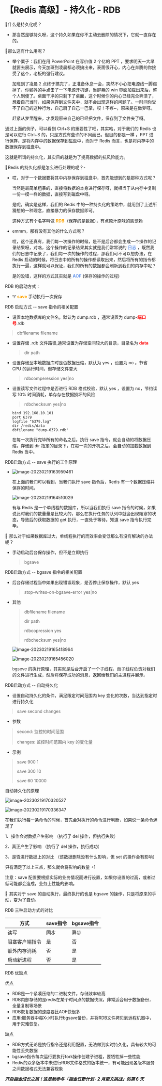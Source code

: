 # 【Redis 高级】- 持久化 - RDB

👑什么是持久化呢？

- 那当然是够持久呀，这个持久如果在你不主动去删除的情况下，它就一直存在的。

🎷那么这有什么用呢？

- 举个栗子：我们在用 PowerPoint 在写价值 2  个亿的 PPT ，要求明天一大早就要去展示，今天加班到凌晨都必须搞出来，表面很开心，内心在奔腾的你接受了这个，老板的强行建议。

  加班到了凌晨 2 点终于搞完了，正准备休息一会，突然不小心把电源线一脚踢掉了，你颤抖的手点击了一下电源开机键，当屏幕的 win 界面加载出来后，整个人到傻了。桌面干净的只剩下了桌面，这个时候你的内心已经完全奔溃了，想着自己当时，如果保存到文件夹中，就不会出现这样的问题了。一时间你受不了自己的这种行为，自己扇了自己一巴掌，哎！不疼~，原来是在做梦呀。

  赶紧从梦里醒来，才发现原来自己的已经把文件，保存到了文件夹了呀。

通过上面的例子，可以看到 Ctrl+S 的重要性了吧，其实哈，对于我们的 Redis 也是可以进行 Ctrl+S 的，只是方式有些许的不同而已。但目的都是一样 ，PPT 进行保存，是将内存中的数据保存到磁盘中，而对于 Redis 而言，也是将内存中的数据保存到磁盘中。

这就是所谓的持久化，其实目的就是为了提高数据的抗风险能力。

🎸Redis 的持久化都是怎么进行处理的呢？-

- 哎，对于一个数据要将其中内存保存到磁盘中，首先能想到的是那种方式呢？

  当然是最简单粗暴的，直接将数据的本身进行保存呀，就相当于从内存中复制一份一模一样的数据，直接写到磁盘中呀。

  是呢，确实是这样，我们的 Redis 中的一种持久化的策略中，就用到了上述所猜想的一种理念，直接暴力的保存数据即可。

  这种方式有个名字叫做 **<font color='orange'>RDB</font>**（保存的是数据），有点原汁原味的感觉赖

- emmm，那有没有其他的什么方式呢？

  哎，这个还真有，我们每一次操作的时候，是不是后台都会生成一个操作的记录结果呀，对咯，这个操作的记录结果其实就是我们常常说的 **<font color='cornflowerblue'>日志</font>** ，既然我们的日志中记录了，我们每一次的操作的过程，那我们可不可以想办法，在 Redis 启动的时候，将日志中的所有的操作都读取出来，然后将所有的指令都执行一遍，这样就可以保证，我们的所有的数据都会刷新到我们的内存中呢？

  是的没错，这样的方式其实就是 **<font color='cornflowerblue'>AOF</font>** (保存的操作的过程)

RDB 的启动方式：

- ♈ **<font color='orange'>save</font>** 手动执行一次保存

RDB 启动方式 -- save 指令的相关配置

-  设置本地数据库的文件名，默认为 dump.rdb ，通常设置为 dump-**<font color='red'>端口号</font>**.rdb

  > dbfilename filename

- 设置存储 .rdb 文件路径,通常设置为存储空间较大的目录，目录名为 **<font color='red'>data</font>**

  > dir path

- 设置存储至本地数据库时是否数据压缩，默认为 yes ，设置为 no ，节省 CPU 的运行时间，但存储文件变大

  > rdbcomperession yes|no

- 设置读写文件过程中是否进行 RDB 格式校验，默认 yes ，设置为 no，节约读写 10% 时间消耗，单存存在数据损坏的风险

  > rdbchecksum yes|no

  ~~~ config
  bind 192.168.10.101
  port 6379
  logfile "6379.log"
  dir /redis/data
  dbfilename "dump-6379.rdb"
  ~~~

  在每一次执行完毕所有的命名之后，执行 save 指令，就会自动的将数据压缩，存储到 dir 指定的目录下，在每一次的开机之后，会自动的加载数据到 Redis 当中。

RDB启动方式 -- save 执行的工作原理

- ![image-20230219163959461](https://peggy-note.oss-cn-hangzhou.aliyuncs.com/images/image-20230219163959461.png)

  在上面的我们可以看到，当我们执行 save 指令后，Redis 有一个数据压缩并保存的时间。

  ![image-20230219164510029](https://peggy-note.oss-cn-hangzhou.aliyuncs.com/images/image-20230219164510029.png)

  有与 Redis 是一个单线程的数据库，所以当我们执行 save 指令的时候，如果说此时我们的数量量是比较大的，那么在执行任务的队列中就会出现阻塞的状态，导致后的获取数据的 get 执行，一直处于等待，知道 save 指令执行完毕。 	

🏹 那么对于如果数据库过大，单线程执行的而效率会变低那么有没有解决的办法呢？

- 手动启动后台保存操作，但不是立即执行

  > bgsave

RDB启动方式 -- bgsave 指令的相关配置

- 后台存储过程当中如果出现错误现象，是否停止保存操作，默认 yes

  > stop-writes-on-bgsave-error yes|no

- 其他

  > dbfilename filename
  >
  > dir path
  >
  > rdbcopression yes
  >
  > rdbchecksum yes|no

  ![image-20230219165418964](https://peggy-note.oss-cn-hangzhou.aliyuncs.com/images/image-20230219165418964.png)

  ![image-20230219165456020](https://peggy-note.oss-cn-hangzhou.aliyuncs.com/images/image-20230219165456020.png)

  

  bgseve 的执行原理，其实就是后台开启了一个子线程，而子线程负责对我们的文件进行生成，然后将保存成功的消息，返回给我们的主进程并展示。

RDB启动方式 -- 自动持久化

- 设置自动持久化的条件，满足限定时间范围内 key 变化的次数，当达到指定时进行持久化

>  save second changes

- 参数

> second: 监控的时间范围
>
> changes: 监控时间范围内 key 的变化量

- 示例

> save 900 1
>
> save 300 10
>
> save 60 10000

自动持久化的原理

![image-20230219170320527](https://peggy-note.oss-cn-hangzhou.aliyuncs.com/images/image-20230219170320527.png)

![image-20230219170336347](https://peggy-note.oss-cn-hangzhou.aliyuncs.com/images/image-20230219170336347.png)

在我们执行每一条命令的时候，首先会对执行的命令进行判断，如果说一条命令满足了

1、操作会对数据产生影响 （执行了 del 操作，但执行失败）

2、真正产生了影响 （执行了 del 操作，执行成功）

3、是否进行数据上的对比 （该数据删除没有什么影响，但 set 的操作会有影响）

只有满足了以上三点，那么就会将影响的数量 +1 

注意：save 配置要根据实际的业务情况而进行设置，如果你设置的过高，或者过低可能都会造成，业务上性能的影响。

👾 其实对于 save 的自动执行，最终执行的也是 bgsave 的操作，只是将原来的手动，变为了自动。

RDB 三种启动方式的对比

| 方式           | save指令 | bgsave指令 |
| -------------- | -------- | ---------- |
| 读写           | 同步     | 异步       |
| 阻塞客户端指令 | 是       | 否         |
| 额外内存消耗   | 否       | 是         |
| 启动新进程     | 否       | 是         |

RDB 优缺点

优点

- RDB是一个紧凑压缩的二进制文件，存储效率较高
- RDB内部存储的是redis在某个时间点的数据快照，非常适合用于数据备份，全量复制等场景
- RDB恢复数据的速度要比AOF快很多
- 应用:服务器中每X小时执行bgsave备份，并将RDB文件拷贝到远程机器中，用于灾难恢复。

缺点

- RDB方式无论是执行指令还是利用配置，无法做到实时持久化，具有较大的可能性丢失数据
- bgsave指令每次运行要执行fork操作创建子进程，要牺牲掉一些性能
- Redis的众多版本中未进行RDB文件格式的版本统一，有可能出现各版本服务之间数据格式无法兼容现象

***开启掘金成长之旅！这是我参与「掘金日新计划 · 2 月更文挑战」的第 6 天***